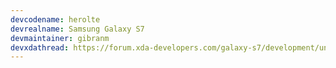 ```yaml
---
devcodename: herolte
devrealname: Samsung Galaxy S7
devmaintainer: gibranm
devxdathread: https://forum.xda-developers.com/galaxy-s7/development/unofficial-bootleggers-rom-8-1-t3795133
---
```

